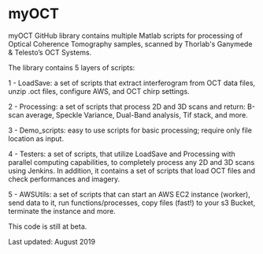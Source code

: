 # myOCT
myOCT GitHub library contains multiple Matlab scripts for processing of Optical Coherence Tomography samples, scanned by Thorlab's Ganymede & Telesto’s OCT Systems.

The library contains 5 layers of scripts:

1 - LoadSave: a set of scripts that extract interferogram from OCT data files, unzip .oct files, configure AWS, and OCT chirp settings.

2 - Processing: a set of scripts that process 2D and 3D scans and return: B-scan average, Speckle Variance, Dual-Band analysis, Tif stack, and more.

3 - Demo_scripts: easy to use scripts for basic processing; require only file location as input.

4 - Testers: a set of scripts, that utilize LoadSave and Processing with parallel computing capabilities, to completely process any 2D and 3D scans using Jenkins. In addition, it contains  a set of scripts that load OCT files and check performances and imagery.

5 - AWSUtils: a set of scripts that can start an AWS EC2 instance (worker), send data to it, run functions/processes, copy files (fast!) to your s3 Bucket, terminate the instance and more. 

This code is still at beta.

 Last updated: August 2019
